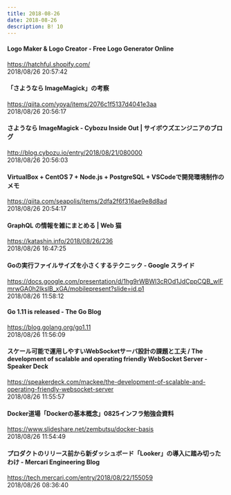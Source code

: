 ```yaml
---
title: 2018-08-26
date: 2018-08-26
description: B! 10
---
```


#### Logo Maker & Logo Creator - Free Logo Generator Online
https://hatchful.shopify.com/<br>
2018/08/26 20:57:42<br>


#### 「さようなら ImageMagick」の考察
https://qiita.com/yoya/items/2076c1f5137d4041e3aa<br>
2018/08/26 20:56:17<br>


#### さようなら ImageMagick - Cybozu Inside Out | サイボウズエンジニアのブログ
http://blog.cybozu.io/entry/2018/08/21/080000<br>
2018/08/26 20:56:03<br>


#### VirtualBox + CentOS 7 + Node.js + PostgreSQL + VSCodeで開発環境制作のメモ
https://qiita.com/seapolis/items/2dfa2f6f316ae9e8d8ad<br>
2018/08/26 20:54:17<br>


#### GraphQL の情報を雑にまとめる | Web 猫
https://katashin.info/2018/08/26/236<br>
2018/08/26 16:47:25<br>


#### Goの実行ファイルサイズを小さくするテクニック - Google スライド
https://docs.google.com/presentation/d/1hg9rWBWl3cROd1JdCppCQB_wlFmrwGA0h2IkslB_xGA/mobilepresent?slide=id.p1<br>
2018/08/26 11:58:12<br>


#### Go 1.11 is released - The Go Blog
https://blog.golang.org/go1.11<br>
2018/08/26 11:56:09<br>


#### スケール可能で運用しやすいWebSocketサーバ設計の課題と工夫 / The development of scalable and operating friendly WebSocket Server - Speaker Deck
https://speakerdeck.com/mackee/the-development-of-scalable-and-operating-friendly-websocket-server<br>
2018/08/26 11:55:57<br>


#### Docker道場「Dockerの基本概念」0825インフラ勉強会資料
https://www.slideshare.net/zembutsu/docker-basis<br>
2018/08/26 11:54:49<br>


#### プロダクトのリリース前から新ダッシュボード「Looker」の導入に踏み切ったわけ - Mercari Engineering Blog
https://tech.mercari.com/entry/2018/08/22/155059<br>
2018/08/26 08:36:40<br>


